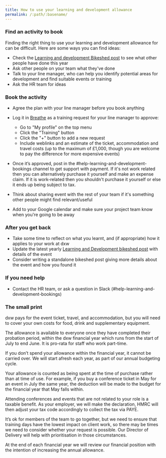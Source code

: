 ```yaml
---
title: How to use your learning and development allowance
permalink: /:path/:basename/
---
```


### Find an activity to book

Finding the right thing to use your learning and development allowance for can be difficult. Here are some
ways you can find ideas:

* Check the
  [Learning and development Bikeshed post](https://bikeshed.dxw.com/?p=13876) to
  see what other people have done this year
* Ask other people on your team what they've done
* Talk to your line manager, who can help you identify potential areas for
  development and find suitable events or training
* Ask the HR team for ideas

### Book the activity

* Agree the plan with your line manager before you book anything
* Log it in [Breathe](https://hr.breathehr.com/) as a training request for your
  line manager to approve:

  * Go to "My profile" on the top menu
  * Click the "Training" button
  * Click the "+" button to add a new request
  * Include weblinks and an estimate of the ticket, accommodation and travel
    costs (up to the maximum of £1,000, though you are welcome to pay the
    difference for more expensive events)
* Once it’s approved, post in the #help-learning-and-development-bookings channel
  to get support with payment. If it's not work related then you can alternatively purchase it yourself and make an expense claim. If it is work-related then you shouldn't purchase it yourself or else it ends up being subject to tax.
* Think about sharing event with the rest of your team if it's something other
  people might find relevant/useful
* Add to your Google calendar and make sure your project team know when you're
  going to be away

### After you get back

* Take some time to reflect on what you learnt, and (if appropriate) how it
  applies to your work at dxw
* Update the latest yearly
  [Learning and Development bikeshed post](https://bikeshed.dxw.com/?p=13876)
  with details of the event
* Consider writing a standalone bikeshed post giving more details about the
  event and how you found it

### If you need help

* Contact the HR team, or ask a question in Slack
  (#help-learning-and-development-bookings)

### The small print

dxw pays for the event ticket, travel, and accommodation, but you will need to
cover your own costs for food, drink and supplementary equipment.

The allowance is available to everyone once they have completed their probation
period, within the dxw financial year which runs from the start of July to end
June. It is pro-rata for staff who work part-time.

If you don’t spend your allowance within the financial year, it cannot be
carried over. We will start afresh each year, as part of our annual budgeting
cycle.

Your allowance is counted as being spent at the time of purchase rather than at
time of use. For example, if you buy a conference ticket in May for an event in
July the same year, the deduction will be made to the budget for the financial
year that May falls within.

Attending conferences and events that are not related to your role is a taxable
benefit. As your employer, we will make the declaration, HMRC will then adjust
your tax code accordingly to collect the tax via PAYE.

It’s ok for members of the team to go together, but we need to ensure that
training days have the lowest impact on client work, so there may be times we
need to consider whether your request is possible. Our Director of Delivery will
help with prioritisation in those circumstances.

At the end of each financial year we will review our financial position with the
intention of increasing the annual allowance.

